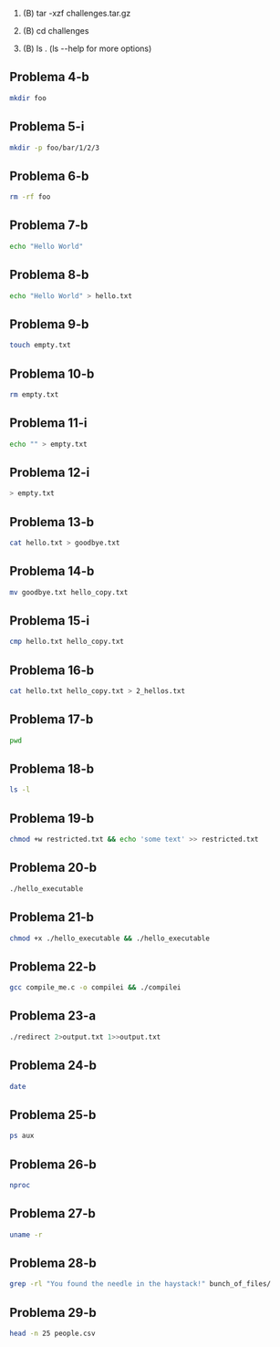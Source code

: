 

1. (B)
tar -xzf challenges.tar.gz 

2. (B)
cd challenges

3. (B)
ls . (ls --help for more options)
## Problema 4-b
```bash
mkdir foo
```


## Problema 5-i
```bash
mkdir -p foo/bar/1/2/3

```


## Problema 6-b
```bash
rm -rf foo
```


## Problema 7-b
```bash
echo "Hello World"
```


## Problema 8-b
```bash
echo "Hello World" > hello.txt
```


## Problema 9-b
```bash
touch empty.txt
```


## Problema 10-b
```bash
rm empty.txt
```


## Problema 11-i
```bash
echo "" > empty.txt
```


## Problema 12-i
```bash
> empty.txt
```


## Problema 13-b
```bash
cat hello.txt > goodbye.txt
```


## Problema 14-b
```bash
mv goodbye.txt hello_copy.txt
```


## Problema 15-i
```bash
cmp hello.txt hello_copy.txt
```


## Problema 16-b
```bash
cat hello.txt hello_copy.txt > 2_hellos.txt
```

## Problema 17-b
```bash
pwd
```


## Problema 18-b
```bash
ls -l
```

## Problema 19-b
```bash
chmod +w restricted.txt && echo 'some text' >> restricted.txt
```

## Problema 20-b
```bash
./hello_executable
```


## Problema 21-b
```bash
chmod +x ./hello_executable && ./hello_executable
```


## Problema 22-b
```bash
gcc compile_me.c -o compilei && ./compilei
```


## Problema 23-a
```bash
./redirect 2>output.txt 1>>output.txt
```


## Problema 24-b
```bash
date
```


## Problema 25-b
```bash
ps aux
```


## Problema 26-b
```bash
nproc
```


## Problema 27-b
```bash
uname -r
```


## Problema 28-b
```bash
grep -rl "You found the needle in the haystack!" bunch_of_files/
```


## Problema 29-b
```bash
head -n 25 people.csv
```


